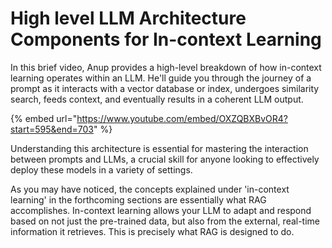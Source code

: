 # High level LLM Architecture Components for In-context Learning

In this brief video, Anup provides a high-level breakdown of how in-context learning operates within an LLM. He'll guide you through the journey of a prompt as it interacts with a vector database or index, undergoes similarity search, feeds context, and eventually results in a coherent LLM output.

{% embed url="https://www.youtube.com/embed/OXZQBXBvOR4?start=595&end=703" %}

Understanding this architecture is essential for mastering the interaction between prompts and LLMs, a crucial skill for anyone looking to effectively deploy these models in a variety of settings.

As you may have noticed, the concepts explained under 'in-context learning' in the forthcoming sections are essentially what RAG accomplishes. In-context learning allows your LLM to adapt and respond based on not just the pre-trained data, but also from the external, real-time information it retrieves. This is precisely what RAG is designed to do.
